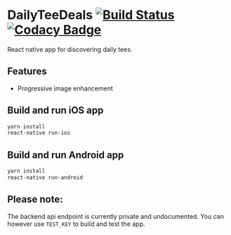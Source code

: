# DailyTeeDeals [![Build Status](https://travis-ci.org/harrisbaird/dailyteedeals_app.svg?branch=master)](https://travis-ci.org/harrisbaird/dailyteedeals_app) [![Codacy Badge](https://api.codacy.com/project/badge/Grade/93fd7edb6e4e499e85975e7649875989)](https://www.codacy.com/app/harrisbaird/dailyteedeals_app?utm_source=github.com&amp;utm_medium=referral&amp;utm_content=harrisbaird/dailyteedeals_app&amp;utm_campaign=Badge_Grade)

React native app for discovering daily tees.

## Features
* Progressive image enhancement

## Build and run iOS app

```bash
yarn install
react-native run-ios
```

## Build and run Android app
```bash
yarn install
react-native run-android
```

## Please note:
The backend api endpoint is currently private and undocumented. You can however use `TEST_KEY` to build and test the app.
